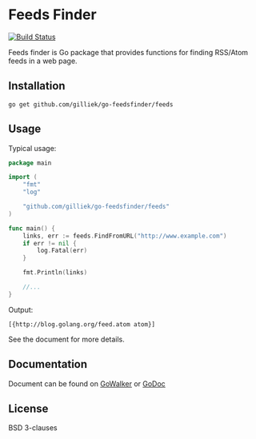 # Feeds Finder

[![Build Status](https://travis-ci.org/gilliek/go-feedsfinder.png?branch=master)](https://travis-ci.org/gilliek/go-feedsfinder)

Feeds finder is Go package that provides functions for finding RSS/Atom feeds in a web page.

## Installation

```go get github.com/gilliek/go-feedsfinder/feeds```

## Usage

Typical usage:

```go
package main

import (
	"fmt"
	"log"

	"github.com/gilliek/go-feedsfinder/feeds"
)

func main() {
	links, err := feeds.FindFromURL("http://www.example.com")
	if err != nil {
		log.Fatal(err)
	}

    fmt.Println(links)

    //...
}
```

Output:

```
[{http://blog.golang.org/feed.atom atom}]
```

See the document for more details.

## Documentation

Document can be found on [GoWalker](https://gowalker.org/github.com/gilliek/go-opml/opml) 
or [GoDoc](http://godoc.org/github.com/gilliek/go-opml/opml)

## License

BSD 3-clauses
